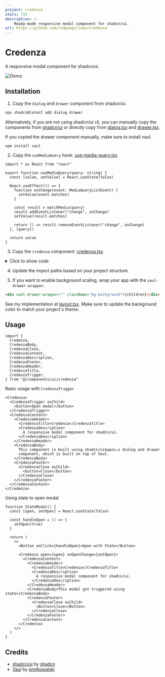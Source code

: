 ```yaml
---
project: credenza
stars: 733
description: |-
    Ready-made responsive modal component for shadcn/ui.
url: https://github.com/redpangilinan/credenza
---
```


# Credenza

A responsive modal component for shadcn/ui.

![Demo](https://github.com/redpangilinan/credenza/assets/82772769/d22580b3-9dbc-4a56-95e9-15b4bd278ff0)

## Installation

1. Copy the `dialog` and `drawer` component from shadcn/ui.

```bash
npx shadcn@latest add dialog drawer
```

Alternatively, if you are not using shadcn/ui cli, you can manually copy the components from [shadcn/ui](https://ui.shadcn.com/docs) or directly copy from [dialog.tsx](src/components/ui/dialog.tsx) and [drawer.tsx](src/components/ui/drawer.tsx).

If you copied the drawer component manually, make sure to install vaul.

```
npm install vaul
```

2. Copy the `useMediaQuery` hook: [use-media-query.tsx](src/hooks/use-media-query.tsx)

```tsx
import * as React from "react"

export function useMediaQuery(query: string) {
  const [value, setValue] = React.useState(false)

  React.useEffect(() => {
    function onChange(event: MediaQueryListEvent) {
      setValue(event.matches)
    }

    const result = matchMedia(query)
    result.addEventListener("change", onChange)
    setValue(result.matches)

    return () => result.removeEventListener("change", onChange)
  }, [query])

  return value
}
```

3. Copy the `credenza` component: [credenza.tsx](src/components/ui/credenza.tsx)

<details>
<summary>Click to show code</summary>

```tsx
"use client"

import * as React from "react"

import { cn } from "@/lib/utils"
import { useMediaQuery } from "@/hooks/use-media-query"
import {
  Dialog,
  DialogClose,
  DialogContent,
  DialogDescription,
  DialogFooter,
  DialogHeader,
  DialogTitle,
  DialogTrigger,
} from "@/components/ui/dialog"
import {
  Drawer,
  DrawerClose,
  DrawerContent,
  DrawerDescription,
  DrawerFooter,
  DrawerHeader,
  DrawerTitle,
  DrawerTrigger,
} from "@/components/ui/drawer"

interface BaseProps {
  children: React.ReactNode
}

interface RootCredenzaProps extends BaseProps {
  open?: boolean
  onOpenChange?: (open: boolean) => void
}

interface CredenzaProps extends BaseProps {
  className?: string
  asChild?: true
}

const CredenzaContext = React.createContext<{ isDesktop: boolean }>({
  isDesktop: false,
});

const useCredenzaContext = () => {
  const context = React.useContext(CredenzaContext);
  if (!context) {
    throw new Error(
      "Credenza components cannot be rendered outside the Credenza Context",
    );
  }
  return context;
};

const Credenza = ({ children, ...props }: RootCredenzaProps) => {
  const isDesktop = useMediaQuery("(min-width: 768px)");
  const Credenza = isDesktop ? Dialog : Drawer;

  return (
    <CredenzaContext.Provider value={{ isDesktop }}>
      <Credenza {...props} {...(!isDesktop && { autoFocus: true })}>
        {children}
      </Credenza>
    </CredenzaContext.Provider>
  );
};


const CredenzaTrigger = ({ className, children, ...props }: CredenzaProps) => {
  const { isDesktop } = useCredenzaContext();
  const CredenzaTrigger = isDesktop ? DialogTrigger : DrawerTrigger;

  return (
    <CredenzaTrigger className={className} {...props}>
      {children}
    </CredenzaTrigger>
  );
};

const CredenzaClose = ({ className, children, ...props }: CredenzaProps) => {
  const { isDesktop } = useCredenzaContext();
  const CredenzaClose = isDesktop ? DialogClose : DrawerClose;

  return (
    <CredenzaClose className={className} {...props}>
      {children}
    </CredenzaClose>
  );
};

const CredenzaContent = ({ className, children, ...props }: CredenzaProps) => {
  const { isDesktop } = useCredenzaContext();
  const CredenzaContent = isDesktop ? DialogContent : DrawerContent;

  return (
    <CredenzaContent className={className} {...props}>
      {children}
    </CredenzaContent>
  );
};

const CredenzaDescription = ({
  className,
  children,
  ...props
}: CredenzaProps) => {
  const { isDesktop } = useCredenzaContext();
  const CredenzaDescription = isDesktop ? DialogDescription : DrawerDescription;

  return (
    <CredenzaDescription className={className} {...props}>
      {children}
    </CredenzaDescription>
  );
};

const CredenzaHeader = ({ className, children, ...props }: CredenzaProps) => {
  const { isDesktop } = useCredenzaContext();
  const CredenzaHeader = isDesktop ? DialogHeader : DrawerHeader;

  return (
    <CredenzaHeader className={className} {...props}>
      {children}
    </CredenzaHeader>
  );
};

const CredenzaTitle = ({ className, children, ...props }: CredenzaProps) => {
  const { isDesktop } = useCredenzaContext();
  const CredenzaTitle = isDesktop ? DialogTitle : DrawerTitle;

  return (
    <CredenzaTitle className={className} {...props}>
      {children}
    </CredenzaTitle>
  );
};

const CredenzaBody = ({ className, children, ...props }: CredenzaProps) => {
  return (
    <div className={cn("px-4 md:px-0", className)} {...props}>
      {children}
    </div>
  );
};

const CredenzaFooter = ({ className, children, ...props }: CredenzaProps) => {
  const { isDesktop } = useCredenzaContext();
  const CredenzaFooter = isDesktop ? DialogFooter : DrawerFooter;

  return (
    <CredenzaFooter className={className} {...props}>
      {children}
    </CredenzaFooter>
  );
};

export {
  Credenza,
  CredenzaTrigger,
  CredenzaClose,
  CredenzaContent,
  CredenzaDescription,
  CredenzaHeader,
  CredenzaTitle,
  CredenzaBody,
  CredenzaFooter,
}

```

</details>

4. Update the import paths based on your project structure.

5. If you want to enable background scaling, wrap your app with the `vaul-drawer-wrapper`.

```html
<div vaul-drawer-wrapper="" className="bg-background">{children}</div>
```

See my implementation at [layout.tsx](src/app/layout.tsx). Make sure to update the background color to match your project's theme.

## Usage

```tsx
import {
  Credenza,
  CredenzaBody,
  CredenzaClose,
  CredenzaContent,
  CredenzaDescription,
  CredenzaFooter,
  CredenzaHeader,
  CredenzaTitle,
  CredenzaTrigger,
} from "@/components/ui/credenza"
```

Basic usage with `CredenzaTrigger`

```tsx
<Credenza>
  <CredenzaTrigger asChild>
    <button>Open modal</button>
  </CredenzaTrigger>
  <CredenzaContent>
    <CredenzaHeader>
      <CredenzaTitle>Credenza</CredenzaTitle>
      <CredenzaDescription>
        A responsive modal component for shadcn/ui.
      </CredenzaDescription>
    </CredenzaHeader>
    <CredenzaBody>
      This component is built using shadcn/ui&apos;s dialog and drawer
      component, which is built on top of Vaul.
    </CredenzaBody>
    <CredenzaFooter>
      <CredenzaClose asChild>
        <button>Close</button>
      </CredenzaClose>
    </CredenzaFooter>
  </CredenzaContent>
</Credenza>
```

Using state to open modal

```tsx
function StateModal() {
  const [open, setOpen] = React.useState(false)

  const handleOpen = () => {
    setOpen(true)
  }

  return (
    <>
      <Button onClick={handleOpen}>Open with State</Button>

      <Credenza open={open} onOpenChange={setOpen}>
        <CredenzaContent>
          <CredenzaHeader>
            <CredenzaTitle>Credenza</CredenzaTitle>
            <CredenzaDescription>
              A responsive modal component for shadcn/ui.
            </CredenzaDescription>
          </CredenzaHeader>
          <CredenzaBody>This modal got triggered using state</CredenzaBody>
          <CredenzaFooter>
            <CredenzaClose asChild>
              <Button>Close</Button>
            </CredenzaClose>
          </CredenzaFooter>
        </CredenzaContent>
      </Credenza>
    </>
  )
}
```

## Credits

- [shadcn/ui](https://github.com/shadcn-ui/ui) by [shadcn](https://github.com/shadcn)
- [Vaul](https://github.com/emilkowalski/vaul) by [emilkowalski](https://github.com/emilkowalski)


